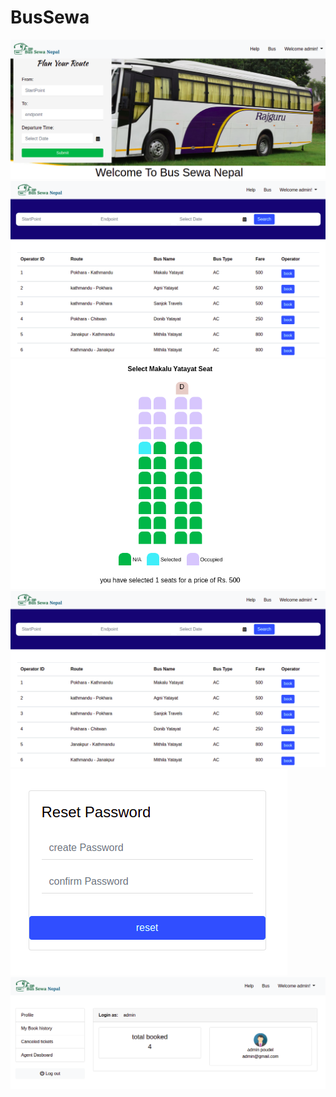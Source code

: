 # BusSewa
<img src = "preview/index.png">
<img src = "preview/busList.png">
<img src = "preview/booking.png">
<img src = "preview/busList.png">
<img src = "preview/login.png">
<img src = "preview/admin.png">
